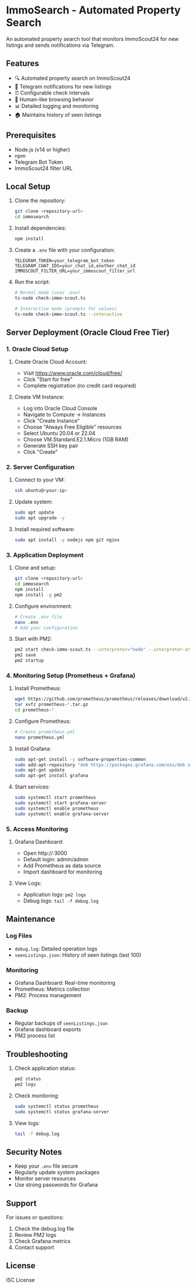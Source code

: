 # ImmoSearch - Automated Property Search

An automated property search tool that monitors ImmoScout24 for new listings and sends notifications via Telegram.

## Features

- 🔍 Automated property search on ImmoScout24
- 📱 Telegram notifications for new listings
- ⏰ Configurable check intervals
- 🤖 Human-like browsing behavior
- 📊 Detailed logging and monitoring
- 🏠 Maintains history of seen listings

## Prerequisites

- Node.js (v14 or higher)
- npm
- Telegram Bot Token
- ImmoScout24 filter URL

## Local Setup

1. Clone the repository:

   ```bash
   git clone <repository-url>
   cd immosearch
   ```

2. Install dependencies:

   ```bash
   npm install
   ```

3. Create a `.env` file with your configuration:

   ```
   TELEGRAM_TOKEN=your_telegram_bot_token
   TELEGRAM_CHAT_IDS=your_chat_id,another_chat_id
   IMMOSCOUT_FILTER_URL=your_immoscout_filter_url
   ```

4. Run the script:

   ```bash
   # Normal mode (uses .env)
   ts-node check-immo-scout.ts

   # Interactive mode (prompts for values)
   ts-node check-immo-scout.ts --interactive
   ```

## Server Deployment (Oracle Cloud Free Tier)

### 1. Oracle Cloud Setup

1. Create Oracle Cloud Account:

   - Visit https://www.oracle.com/cloud/free/
   - Click "Start for free"
   - Complete registration (no credit card required)

2. Create VM Instance:
   - Log into Oracle Cloud Console
   - Navigate to Compute → Instances
   - Click "Create Instance"
   - Choose "Always Free Eligible" resources
   - Select Ubuntu 20.04 or 22.04
   - Choose VM.Standard.E2.1.Micro (1GB RAM)
   - Generate SSH key pair
   - Click "Create"

### 2. Server Configuration

1. Connect to your VM:

   ```bash
   ssh ubuntu@<your-ip>
   ```

2. Update system:

   ```bash
   sudo apt update
   sudo apt upgrade -y
   ```

3. Install required software:
   ```bash
   sudo apt install -y nodejs npm git nginx
   ```

### 3. Application Deployment

1. Clone and setup:

   ```bash
   git clone <repository-url>
   cd immosearch
   npm install
   npm install -g pm2
   ```

2. Configure environment:

   ```bash
   # Create .env file
   nano .env
   # Add your configuration
   ```

3. Start with PM2:
   ```bash
   pm2 start check-immo-scout.ts --interpreter="node" --interpreter-args="--loader ts-node/esm"
   pm2 save
   pm2 startup
   ```

### 4. Monitoring Setup (Prometheus + Grafana)

1. Install Prometheus:

   ```bash
   wget https://github.com/prometheus/prometheus/releases/download/v2.45.0/prometheus-2.45.0.linux-amd64.tar.gz
   tar xvfz prometheus-*.tar.gz
   cd prometheus-*
   ```

2. Configure Prometheus:

   ```bash
   # Create prometheus.yml
   nano prometheus.yml
   ```

3. Install Grafana:

   ```bash
   sudo apt-get install -y software-properties-common
   sudo add-apt-repository "deb https://packages.grafana.com/oss/deb stable main"
   sudo apt-get update
   sudo apt-get install grafana
   ```

4. Start services:
   ```bash
   sudo systemctl start prometheus
   sudo systemctl start grafana-server
   sudo systemctl enable prometheus
   sudo systemctl enable grafana-server
   ```

### 5. Access Monitoring

1. Grafana Dashboard:

   - Open http://<your-ip>:3000
   - Default login: admin/admin
   - Add Prometheus as data source
   - Import dashboard for monitoring

2. View Logs:
   - Application logs: `pm2 logs`
   - Debug logs: `tail -f debug.log`

## Maintenance

### Log Files

- `debug.log`: Detailed operation logs
- `seenListings.json`: History of seen listings (last 100)

### Monitoring

- Grafana Dashboard: Real-time monitoring
- Prometheus: Metrics collection
- PM2: Process management

### Backup

- Regular backups of `seenListings.json`
- Grafana dashboard exports
- PM2 process list

## Troubleshooting

1. Check application status:

   ```bash
   pm2 status
   pm2 logs
   ```

2. Check monitoring:

   ```bash
   sudo systemctl status prometheus
   sudo systemctl status grafana-server
   ```

3. View logs:
   ```bash
   tail -f debug.log
   ```

## Security Notes

- Keep your `.env` file secure
- Regularly update system packages
- Monitor server resources
- Use strong passwords for Grafana

## Support

For issues or questions:

1. Check the debug.log file
2. Review PM2 logs
3. Check Grafana metrics
4. Contact support

## License

ISC License
